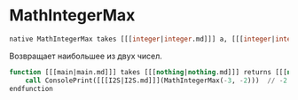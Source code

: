 # MathIntegerMax

```sql
native MathIntegerMax takes [[[integer|integer.md]]] a, [[[integer|integer.md]]] b returns [[[integer|integer.md]]]
```

Возвращает наибольшее из двух чисел.

```sql
function [[[main|main.md]]] takes [[[nothing|nothing.md]]] returns [[[nothing|nothing.md]]]
    call ConsolePrint([[[I2S|I2S.md]]](MathIntegerMax(-3, -2)))  // -2
endfunction
```